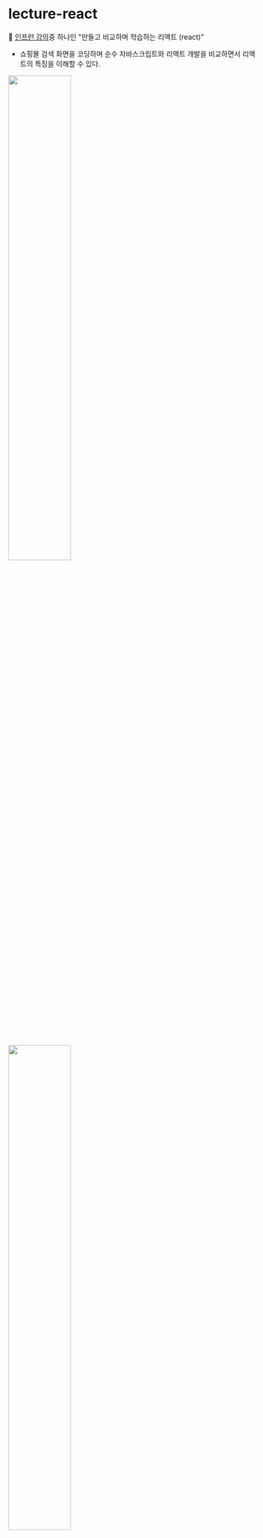 # lecture-react

📌 <a href="https://www.inflearn.com/course/%EB%A7%8C%EB%93%A4%EB%A9%B4%EC%84%9C-%ED%95%99%EC%8A%B5%ED%95%98%EB%8A%94-%EB%A6%AC%EC%95%A1%ED%8A%B8#">인프런 강의</a>중 하나인 "만들고 비교하며 학습하는 리액트 (react)"

* 쇼핑몰 검색 화면을 코딩하며 순수 자바스크립트와 리액트 개발을 비교하면서 리액트의 특징을 이해할 수 있다.


<img src="https://cdn.inflearn.com/public/files/courses/326905/53936126-f7a7-4801-be97-6a8a867728df/%E1%84%89%E1%85%B3%E1%84%8F%E1%85%B3%E1%84%85%E1%85%B5%E1%86%AB%E1%84%89%E1%85%A3%E1%86%BA%202021-04-29%20%E1%84%8B%E1%85%A9%E1%84%8C%E1%85%A5%E1%86%AB%208.55.47.png" width="50%">

<img src="https://cdn.inflearn.com/public/files/courses/326905/07ba8a4f-fd32-489c-b7e5-78ea07c91077/%E1%84%89%E1%85%B3%E1%84%8F%E1%85%B3%E1%84%85%E1%85%B5%E1%86%AB%E1%84%89%E1%85%A3%E1%86%BA%202021-04-29%20%E1%84%8B%E1%85%A9%E1%84%8C%E1%85%A5%E1%86%AB%208.55.55.png" width="50%">

<img src="https://cdn.inflearn.com/public/files/courses/326905/15886afd-88a3-4a93-ac53-3b24db8d6f7b/%E1%84%89%E1%85%B3%E1%84%8F%E1%85%B3%E1%84%85%E1%85%B5%E1%86%AB%E1%84%89%E1%85%A3%E1%86%BA%202021-04-29%20%E1%84%8B%E1%85%A9%E1%84%8C%E1%85%A5%E1%86%AB%208.55.47.png" width="50%">


<a href ="https://www.notion.so/4f471f0159c243b098fcf79b39c17a72?v=61950d7f85ec49e6a3cc1ed0fdd64c03">✨ 노션 정리</a>

